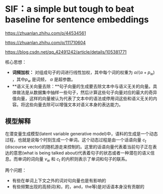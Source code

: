 # SIF：a simple but tough to beat baseline for sentence embeddings

https://zhuanlan.zhihu.com/p/44534561

https://zhuanlan.zhihu.com/p/111710604

https://blog.csdn.net/qq_42491242/article/details/105381771

核心思想：

- **词频加权：** 对组成句子的词进行线性加权，其中每个词的权重为 $\alpha/(\alpha + p_w)$ ，其中$p_w$ 是词频， $\alpha$ 是超参数。
- **语义无关向量去除：**句子向量的生成要去除文本中与语义无关的向量。具体做法是从数据集中抽样一些句子，然后计算这些句子向量对应的最大的奇异值向量，这样的向量被认为代表了文本中的语法或停用词这些和语义无关的内容。将这些向量去除可以增强文本对语义本身的表达能力。



## 模型解释

在潜变量生成模型(latent variable generative model)中，语料的生成是一个动态过程，也就是说每个时刻生成一个单词。这个动态过程是由一个话语向量 $c_t$ (discourse vector)的随机游走来控制的。这里的话语向量代表着当前句子正在表达的意思(what is being talked about)代表着句子的状态或者一种潜在的语义信息。而单词的词向量 $v_w$ 和 $c_t$ 的内积则表示了单词和句子的联系。



两个问题：

- 有些在单词上下文之外的词对句向量也是有影响的
- 有些频繁出现的高频词(和，的，and，the等)是对话语本身没有贡献的